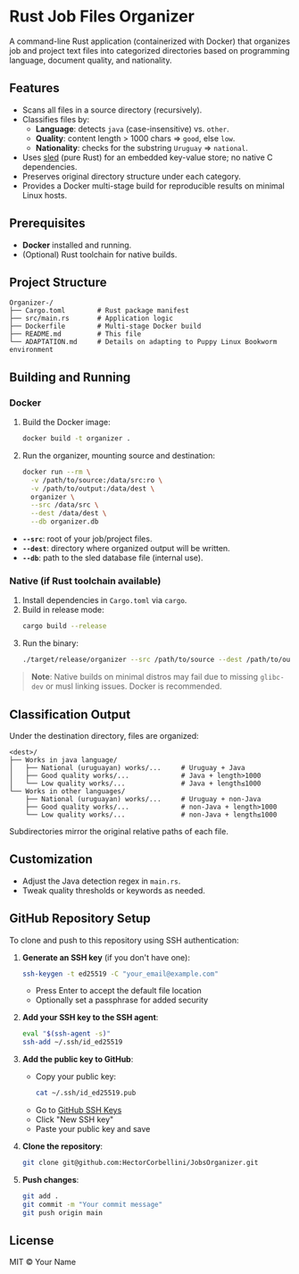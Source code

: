 # Rust Job Files Organizer

A command-line Rust application (containerized with Docker) that organizes job and project text files into categorized directories based on programming language, document quality, and nationality.

## Features

- Scans all files in a source directory (recursively).
- Classifies files by:
  - **Language**: detects `java` (case-insensitive) vs. `other`.
  - **Quality**: content length > 1000 chars ⇒ `good`, else `low`.
  - **Nationality**: checks for the substring `Uruguay` ⇒ `national`.
- Uses [sled](https://crates.io/crates/sled) (pure Rust) for an embedded key-value store; no native C dependencies.
- Preserves original directory structure under each category.
- Provides a Docker multi-stage build for reproducible results on minimal Linux hosts.

## Prerequisites

- **Docker** installed and running.
- (Optional) Rust toolchain for native builds.

## Project Structure

```
Organizer-/
├── Cargo.toml        # Rust package manifest
├── src/main.rs       # Application logic
├── Dockerfile        # Multi-stage Docker build
├── README.md         # This file
└── ADAPTATION.md     # Details on adapting to Puppy Linux Bookworm environment
```

## Building and Running

### Docker

1. Build the Docker image:
   ```bash
   docker build -t organizer .
   ```

2. Run the organizer, mounting source and destination:
   ```bash
   docker run --rm \
     -v /path/to/source:/data/src:ro \
     -v /path/to/output:/data/dest \
     organizer \
     --src /data/src \
     --dest /data/dest \
     --db organizer.db
   ```

- **`--src`**: root of your job/project files.
- **`--dest`**: directory where organized output will be written.
- **`--db`**: path to the sled database file (internal use).

### Native (if Rust toolchain available)

1. Install dependencies in `Cargo.toml` via `cargo`.
2. Build in release mode:
   ```bash
   cargo build --release
   ```
3. Run the binary:
   ```bash
   ./target/release/organizer --src /path/to/source --dest /path/to/output --db organizer.db
   ```

> **Note**: Native builds on minimal distros may fail due to missing `glibc-dev` or musl linking issues. Docker is recommended.

## Classification Output

Under the destination directory, files are organized:

```
<dest>/
├── Works in java language/
│   ├── National (uruguayan) works/...     # Uruguay + Java
│   ├── Good quality works/...             # Java + length>1000
│   └── Low quality works/...              # Java + length≤1000
└── Works in other languages/
    ├── National (uruguayan) works/...     # Uruguay + non-Java
    ├── Good quality works/...             # non-Java + length>1000
    └── Low quality works/...              # non-Java + length≤1000
```

Subdirectories mirror the original relative paths of each file.

## Customization

- Adjust the Java detection regex in `main.rs`.
- Tweak quality thresholds or keywords as needed.

## GitHub Repository Setup

To clone and push to this repository using SSH authentication:

1. **Generate an SSH key** (if you don't have one):
   ```bash
   ssh-keygen -t ed25519 -C "your_email@example.com"
   ```
   - Press Enter to accept the default file location
   - Optionally set a passphrase for added security

2. **Add your SSH key to the SSH agent**:
   ```bash
   eval "$(ssh-agent -s)"
   ssh-add ~/.ssh/id_ed25519
   ```

3. **Add the public key to GitHub**:
   - Copy your public key:
     ```bash
     cat ~/.ssh/id_ed25519.pub
     ```
   - Go to [GitHub SSH Keys](https://github.com/settings/keys)
   - Click "New SSH key"
   - Paste your public key and save

4. **Clone the repository**:
   ```bash
   git clone git@github.com:HectorCorbellini/JobsOrganizer.git
   ```

5. **Push changes**:
   ```bash
   git add .
   git commit -m "Your commit message"
   git push origin main
   ```

## License

MIT © Your Name
